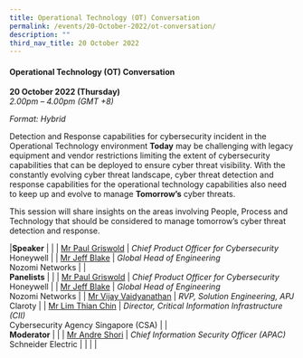 ```yaml
---
title: Operational Technology (OT) Conversation
permalink: /events/20-October-2022/ot-conversation/
description: ""
third_nav_title: 20 October 2022
---
```

#### **Operational Technology (OT) Conversation**

**20 October 2022 (Thursday)**  
*2.00pm – 4.00pm (GMT +8)*

*Format: Hybrid*

Detection and Response capabilities for cybersecurity incident in the Operational Technology environment **Today** may be challenging with legacy equipment and vendor restrictions limiting the extent of cybersecurity capabilities that can be deployed to ensure cyber threat visibility. With the constantly evolving cyber threat landscape, cyber threat detection and response capabilities for the operational technology capabilities also need to keep up and evolve to manage **Tomorrow’s** cyber threats. 

This session will share insights on the areas involving People, Process and Technology that should be considered to manage tomorrow’s cyber threat detection and response.

|**Speaker**    |                                                              |
| [Mr Paul Griswold](/speaker-Paul-Griswold)  | *Chief Product Officer for Cybersecurity*<br>Honeywell                  |
| [Mr Jeff Blake](/speaker-jeff-blake)  | *Global Head of Engineering*<br>Nozomi Networks                |
| <br> **Panelists**    |                                                              |
| [Mr Paul Griswold](/speaker-Paul-Griswold)  | *Chief Product Officer for Cybersecurity*<br>Honeywell                  |
| [Mr Jeff Blake](/speaker-jeff-blake)  | *Global Head of Engineering*<br>Nozomi Networks                |
| [Mr Vijay Vaidyanathan](/speaker-vijay-vaidyanathan)  | *RVP, Solution Engineering, APJ*<br>Claroty              |
| [Mr Lim Thian Chin](/speaker-lim-thian-chin)  | *Director, Critical Information Infrastructure (CII)*<br>Cybersecurity Agency Singapore (CSA)              |
| <br> **Moderator**          |                                                              |
| [Mr Andre Shori](/moderator-andre-shori)  | *Chief Information Security Officer (APAC)*<br>Schneider Electric                  |
| | |